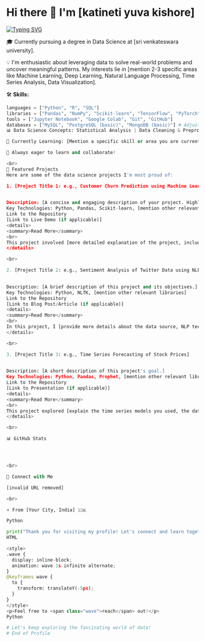 # Hi there 👋 I'm [katineti yuva kishore]

[![Typing SVG](https://readme-typing-svg.herokuapp.com/?lines=Aspiring%20Data%20Scientist;Passionate%20about%20Data-Driven%20Insights;Exploring%20Machine%20Learning%20%26%20AI&font=Fira%20Code&fontSize=16&duration=2000&pause=100&color=%2336BCF7&center=true&vCenter=true&width=600)](https://git.io/typing-svg)

🎓 Currently pursuing a degree in Data Science at [sri venkateswara university].

💡 I'm enthusiastic about leveraging data to solve real-world problems and uncover meaningful patterns. My interests lie in [mention 2-3 specific areas like Machine Learning, Deep Learning, Natural Language Processing, Time Series Analysis, Data Visualization].

🛠️ **Skills:**
```python
languages = ["Python", "R", "SQL"]
libraries = ["Pandas", "NumPy", "Scikit-learn", "TensorFlow", "PyTorch", "Matplotlib", "Seaborn", "Streamlit", "Plotly"]
tools = ["Jupyter Notebook", "Google Colab", "Git", "GitHub"]
databases = ["MySQL", "PostgreSQL (basic)", "MongoDB (basic)"] # Adjust based on your knowledge
📊 Data Science Concepts: Statistical Analysis | Data Cleaning & Preprocessing | Feature Engineering | Exploratory Data Analysis (EDA) | Machine Learning Algorithms (Regression, Classification, Clustering) | Deep Learning (Basic understanding of Neural Networks, CNNs, RNNs - adjust based on your knowledge) | Model Evaluation & Interpretation

🔭 Currently Learning: [Mention a specific skill or area you are currently focusing on, e.g., "Advanced NLP techniques," "Time Series Forecasting with ARIMA and Prophet," "Cloud Computing for Data Science (AWS/Azure/GCP)"]

🌱 Always eager to learn and collaborate!

<br>
🚀 Featured Projects
Here are some of the data science projects I'm most proud of:

1. [Project Title 1: e.g., Customer Churn Prediction using Machine Learning]
  

Description: [A concise and engaging description of your project. Highlight the problem you solved and the key outcomes.]
Key Technologies: Python, Pandas, Scikit-learn, [mention other relevant libraries]
Link to the Repository
[Link to Live Demo (if applicable)]
<details>
<summary>Read More</summary>
<br>
This project involved [more detailed explanation of the project, including the dataset used, methodology, and key findings. You can even embed a short animated GIF showcasing the project's output if you have one].
</details>

<br>

2. [Project Title 2: e.g., Sentiment Analysis of Twitter Data using NLP]
   

Description: [A brief description of this project and its objectives.]
Key Technologies: Python, NLTK, [mention other relevant libraries]
Link to the Repository
[Link to Blog Post/Article (if applicable)]
<details>
<summary>Read More</summary>
<br>
In this project, I [provide more details about the data source, NLP techniques used, and the insights gained. Consider adding a relevant image or a link to a visualization].
</details>

<br>

3. [Project Title 3: e.g., Time Series Forecasting of Stock Prices]
   

Description: [A short description of this project's goal.]
Key Technologies: Python, Pandas, Prophet, [mention other relevant libraries]
Link to the Repository
[Link to Presentation (if applicable)]
<details>
<summary>Read More</summary>
<br>
This project explored [explain the time series models you used, the data sources, and the accuracy of your forecasts. You could include a static image of a forecast plot].
</details>

<br>

📊 GitHub Stats




<br>

🔗 Connect with Me

[invalid URL removed]

<br>

⭐️ From [Your City, India] 🇮🇳

Python

print("Thank you for visiting my profile! Let's connect and learn together.")
HTML

<style>
.wave {
  display: inline-block;
  animation: wave 1s infinite alternate;
}
@keyframes wave {
  to {
    transform: translateY(-5px);
  }
}
</style>
<p>Feel free to <span class="wave">reach</span> out!</p>
Python

# Let's keep exploring the fascinating world of data!
# End of Profile
